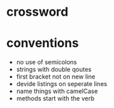 # crossword

# conventions
- no use of semicolons
- strings with double qoutes
- first bracket not on new line
- devide listings on seperate lines
- name things with camelCase
- methods start with the verb
